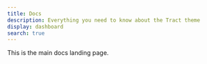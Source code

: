 ```yaml
---
title: Docs
description: Everything you need to know about the Tract theme
display: dashboard
search: true
---
```


This is the main docs landing page.
